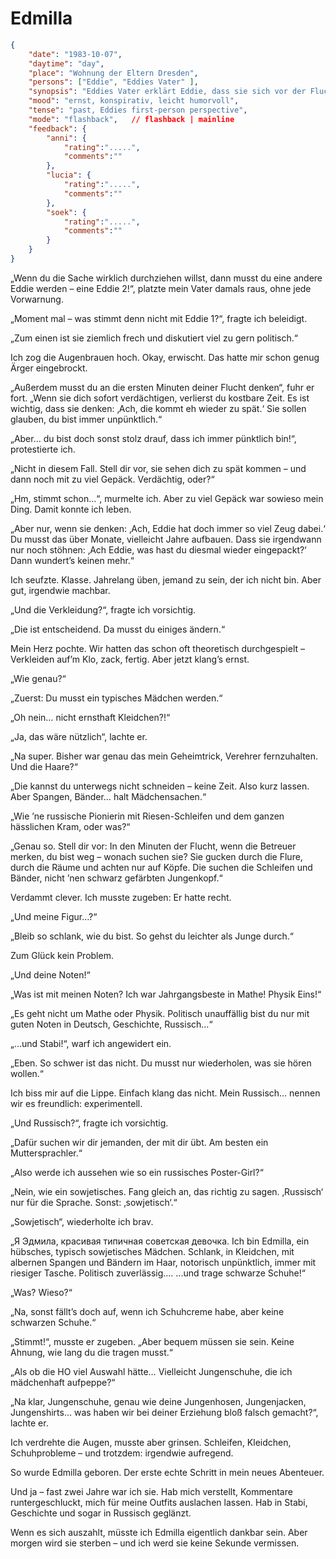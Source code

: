 # Edmilla

```json
{
    "date": "1983-10-07",
    "daytime": "day",
    "place": "Wohnung der Eltern Dresden",
    "persons": ["Eddie", "Eddies Vater" ],
    "synopsis": "Eddies Vater erklärt Eddie, dass sie sich vor der Flucht verstellen muss, Edmilla wird geboren",
    "mood": "ernst, konspirativ, leicht humorvoll",
    "tense": "past, Eddies first-person perspective",
    "mode": "flashback",   // flashback | mainline
    "feedback": {
        "anni": {
            "rating":".....",
            "comments":""
        },
        "lucia": {
            "rating":".....",
            "comments":""
        },
        "soek": {
            "rating":".....",
            "comments":""
        }
    }
}
```

„Wenn du die Sache wirklich durchziehen willst, dann musst du eine andere Eddie werden – eine Eddie 2!“, platzte mein Vater damals raus, ohne jede Vorwarnung.

„Moment mal – was stimmt denn nicht mit Eddie 1?“, fragte ich beleidigt.

„Zum einen ist sie ziemlich frech und diskutiert viel zu gern politisch.“

Ich zog die Augenbrauen hoch. Okay, erwischt. Das hatte mir schon genug Ärger eingebrockt.

„Außerdem musst du an die ersten Minuten deiner Flucht denken“, fuhr er fort. „Wenn sie dich sofort verdächtigen, verlierst du kostbare Zeit. Es ist wichtig, dass sie denken: ‚Ach, die kommt eh wieder zu spät.‘ Sie sollen glauben, du bist immer unpünktlich.“

„Aber… du bist doch sonst stolz drauf, dass ich immer pünktlich bin!“, protestierte ich.

„Nicht in diesem Fall. Stell dir vor, sie sehen dich zu spät kommen – und dann noch mit zu viel Gepäck. Verdächtig, oder?“

„Hm, stimmt schon…“, murmelte ich. Aber zu viel Gepäck war sowieso mein Ding. Damit konnte ich leben.

„Aber nur, wenn sie denken: ‚Ach, Eddie hat doch immer so viel Zeug dabei.‘ Du musst das über Monate, vielleicht Jahre aufbauen. Dass sie irgendwann nur noch stöhnen: ‚Ach Eddie, was hast du diesmal wieder eingepackt?‘ Dann wundert’s keinen mehr.“

Ich seufzte. Klasse. Jahrelang üben, jemand zu sein, der ich nicht bin. Aber gut, irgendwie machbar.

„Und die Verkleidung?“, fragte ich vorsichtig.

„Die ist entscheidend. Da musst du einiges ändern.“

Mein Herz pochte. Wir hatten das schon oft theoretisch durchgespielt – Verkleiden auf’m Klo, zack, fertig. Aber jetzt klang’s ernst.

„Wie genau?“

„Zuerst: Du musst ein typisches Mädchen werden.“

„Oh nein… nicht ernsthaft Kleidchen?!“

„Ja, das wäre nützlich“, lachte er.

„Na super. Bisher war genau das mein Geheimtrick, Verehrer fernzuhalten. Und die Haare?“

„Die kannst du unterwegs nicht schneiden – keine Zeit. Also kurz lassen. Aber Spangen, Bänder… halt Mädchensachen.“

„Wie ’ne russische Pionierin mit Riesen-Schleifen und dem ganzen hässlichen Kram, oder was?“

„Genau so. Stell dir vor: In den Minuten der Flucht, wenn die Betreuer merken, du bist weg – wonach suchen sie? Sie gucken durch die Flure, durch die Räume und achten nur auf Köpfe. Die suchen die Schleifen und Bänder, nicht ’nen schwarz gefärbten Jungenkopf.“

Verdammt clever. Ich musste zugeben: Er hatte recht.

„Und meine Figur…?“

„Bleib so schlank, wie du bist. So gehst du leichter als Junge durch.“

Zum Glück kein Problem.

„Und deine Noten!“

„Was ist mit meinen Noten? Ich war Jahrgangsbeste in Mathe! Physik Eins!“

„Es geht nicht um Mathe oder Physik. Politisch unauffällig bist du nur mit guten Noten in Deutsch, Geschichte, Russisch…“

„…und Stabi!“, warf ich angewidert ein.

„Eben. So schwer ist das nicht. Du musst nur wiederholen, was sie hören wollen.“

Ich biss mir auf die Lippe. Einfach klang das nicht. Mein Russisch… nennen wir es freundlich: experimentell.

„Und Russisch?“, fragte ich vorsichtig.

„Dafür suchen wir dir jemanden, der mit dir übt. Am besten ein Muttersprachler.“

„Also werde ich aussehen wie so ein russisches Poster-Girl?“

„Nein, wie ein sowjetisches. Fang gleich an, das richtig zu sagen. ‚Russisch‘ nur für die Sprache. Sonst: ‚sowjetisch‘.“

„Sowjetisch“, wiederholte ich brav.

„Я Эдмила, красивая типичная советская девочка. Ich bin Edmilla, ein hübsches, typisch sowjetisches Mädchen. Schlank, in Kleidchen, mit albernen Spangen und Bändern im Haar, notorisch unpünktlich, immer mit riesiger Tasche. Politisch zuverlässig.... ...und trage schwarze Schuhe!“

„Was? Wieso?“

„Na, sonst fällt’s doch auf, wenn ich Schuhcreme habe, aber keine schwarzen Schuhe.“

„Stimmt!“, musste er zugeben. „Aber bequem müssen sie sein. Keine Ahnung, wie lang du die tragen musst.“

„Als ob die HO viel Auswahl hätte… Vielleicht Jungenschuhe, die ich mädchenhaft aufpeppe?“

„Na klar, Jungenschuhe, genau wie deine Jungenhosen, Jungenjacken, Jungenshirts… was haben wir bei deiner Erziehung bloß falsch gemacht?“, lachte er.

Ich verdrehte die Augen, musste aber grinsen. Schleifen, Kleidchen, Schuhprobleme – und trotzdem: irgendwie aufregend.

So wurde Edmilla geboren. Der erste echte Schritt in mein neues Abenteuer.

Und ja – fast zwei Jahre war ich sie. Hab mich verstellt, Kommentare runtergeschluckt, mich für meine Outfits auslachen lassen. Hab in Stabi, Geschichte und sogar in Russisch geglänzt.

Wenn es sich auszahlt, müsste ich Edmilla eigentlich dankbar sein.
Aber morgen wird sie sterben – und ich werd sie keine Sekunde vermissen.
